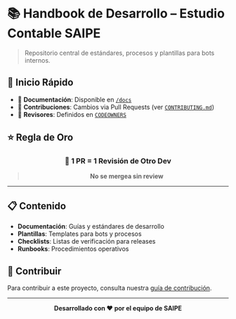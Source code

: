 # 📚 Handbook de Desarrollo – Estudio Contable SAIPE

> Repositorio central de estándares, procesos y plantillas para bots internos.

## 🚀 Inicio Rápido

- 📖 **Documentación**: Disponible en [`/docs`](./docs)
- 🔄 **Contribuciones**: Cambios via Pull Requests (ver [`CONTRIBUTING.md`](./Contributing.md))
- 👥 **Revisores**: Definidos en [`CODEOWNERS`](./.github/CODEOWNERS)

## ⭐ Regla de Oro

<div align="center">

### 🔄 **1 PR = 1 Revisión de Otro Dev**

> **No se mergea sin review**

</div>

---

## 📋 Contenido

- **Documentación**: Guías y estándares de desarrollo
- **Plantillas**: Templates para bots y procesos
- **Checklists**: Listas de verificación para releases
- **Runbooks**: Procedimientos operativos

## 🤝 Contribuir

Para contribuir a este proyecto, consulta nuestra [guía de contribución](./Contributing.md).

---

<div align="center">

**Desarrollado con ❤️ por el equipo de SAIPE**

</div>
